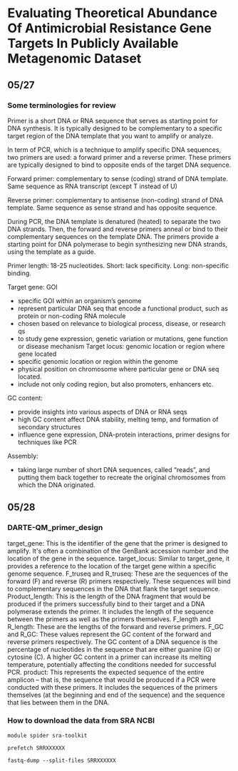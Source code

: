 # Evaluating Theoretical Abundance Of Antimicrobial Resistance Gene Targets In Publicly Available Metagenomic Dataset

## 05/27 
### Some terminologies for review 
Primer is a short DNA or RNA sequence that serves as starting point for DNA synthesis. It is typically designed to be complementary to a specific target region of the DNA template that you want to amplify or analyze. 

In term of PCR, which is a technique to amplify specific DNA sequences, two primers are used: a forward primer and a reverse primer. These primers are typically designed to bind to opposite ends of the target DNA sequence. 

Forward primer: complementary to sense (coding) strand of DNA template. Same sequence as RNA transcript (except T instead of U) 

Reverse primer: complementary to antisense (non-coding) strand of DNA template. Same sequence as sense strand and has opposite sequence.

During PCR, the DNA template is denatured (heated) to separate the two DNA strands. Then, the forward and reverse primers anneal or bind to their complementary sequences on the template DNA. The primers provide a starting point for DNA polymerase to begin synthesizing new DNA strands, using the template as a guide.

Primer length: 18-25 nucleotides. Short: lack specificity. Long: non-specific binding. 

Target gene: GOI
- specific GOI within an organism’s genome
- represent particular DNA seq that encode a functional product, such as protein or non-coding RNA molecule
- chosen based on relevance to biological process, disease, or research qs
- to study gene expression, genetic variation or mutations, gene function or disease mechanism 
Target locus: genomic location or region where gene located
- specific genomic location or region within the genome
- physical position on chromosome where particular gene or DNA seq located. 
- include not only coding region, but also promoters, enhancers etc.

GC content:
- provide insights into various aspects of DNA or RNA seqs 
- high GC content affect DNA stability, melting temp, and formation of secondary structures
- influence gene expression, DNA-protein interactions, primer designs for techniques like PCR

Assembly:
- taking large number of short DNA sequences, called “reads”, and putting them back together to recreate the original chromosomes from which the DNA originated. 

## 05/28
### DARTE-QM_primer_design
target_gene: This is the identifier of the gene that the primer is designed to amplify. It's often a combination of the GenBank accession number and the location of the gene in the sequence.
target_locus: Similar to target_gene, it provides a reference to the location of the target gene within a specific genome sequence.
F_truseq and R_truseq: These are the sequences of the forward (F) and reverse (R) primers respectively. These sequences will bind to complementary sequences in the DNA that flank the target sequence.
Product_length: This is the length of the DNA fragment that would be produced if the primers successfully bind to their target and a DNA polymerase extends the primer. It includes the length of the sequence between the primers as well as the primers themselves.
F_length and R_length: These are the lengths of the forward and reverse primers.
F_GC and R_GC: These values represent the GC content of the forward and reverse primers respectively. The GC content of a DNA sequence is the percentage of nucleotides in the sequence that are either guanine (G) or cytosine (C). A higher GC content in a primer can increase its melting temperature, potentially affecting the conditions needed for successful PCR.
product: This represents the expected sequence of the entire amplicon – that is, the sequence that would be produced if a PCR were conducted with these primers. It includes the sequences of the primers themselves (at the beginning and end of the sequence) and the sequence that lies between them in the DNA.
  
### How to download the data from SRA NCBI 
```
module spider sra-toolkit

prefetch SRRXXXXXX

fastq-dump --split-files SRRXXXXXX
```

